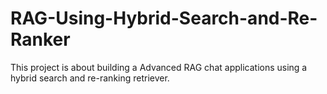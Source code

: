 # RAG-Using-Hybrid-Search-and-Re-Ranker
This project is about building a Advanced RAG chat applications using a hybrid search and re-ranking retriever. 
